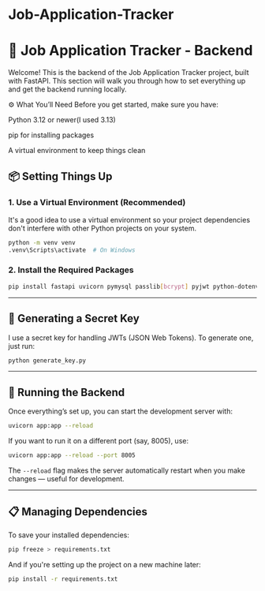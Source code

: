 # Job-Application-Tracker

# 💼 Job Application Tracker - Backend
Welcome! This is the backend of the Job Application Tracker project, built with FastAPI.
This section will walk you through how to set everything up and get the backend running locally.

⚙️ What You’ll Need
Before you get started, make sure you have:

Python 3.12 or newer(I used 3.13)

pip for installing packages

A virtual environment to keep things clean

## 📦 Setting Things Up

### 1. Use a Virtual Environment (Recommended)

It's a good idea to use a virtual environment so your project dependencies don't interfere with other Python projects on your system.

```bash
python -m venv venv
.venv\Scripts\activate  # On Windows
```

### 2. Install the Required Packages

```bash
pip install fastapi uvicorn pymysql passlib[bcrypt] pyjwt python-dotenv
```

---

## 🔑 Generating a Secret Key

I use a secret key for handling JWTs (JSON Web Tokens). To generate one, just run:

```bash
python generate_key.py
```

---

## 🚀 Running the Backend

Once everything’s set up, you can start the development server with:

```bash
uvicorn app:app --reload
```

If you want to run it on a different port (say, 8005), use:

```bash
uvicorn app:app --reload --port 8005
```

The `--reload` flag makes the server automatically restart when you make changes — useful for development.

---

## 📋 Managing Dependencies

To save your installed dependencies:

```bash
pip freeze > requirements.txt
```

And if you're setting up the project on a new machine later:

```bash
pip install -r requirements.txt
```



